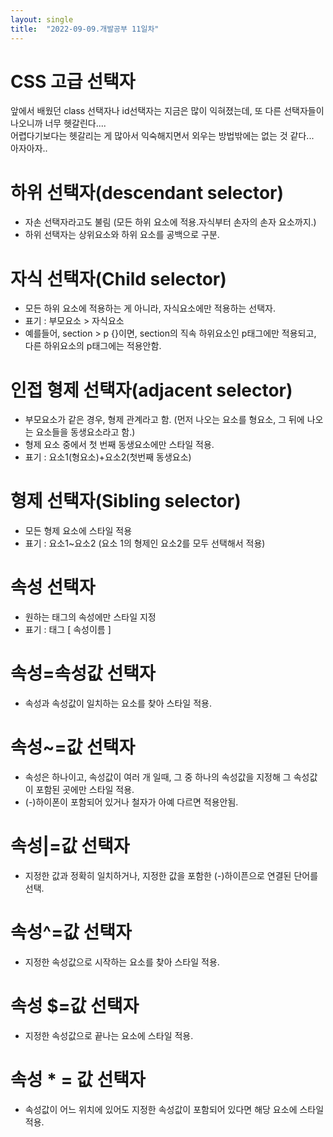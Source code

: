 ```yaml
---
layout: single
title:  "2022-09-09.개발공부 11일차"
---
```

# CSS 고급 선택자
앞에서 배웠던 class 선택자나 id선택자는 지금은 많이 익혀졌는데, 또 다른 선택자들이 나오니까 너무 헷갈린다....<br>
어렵다기보다는 헷갈리는 게 많아서 익숙해지면서 외우는 방법밖에는 없는 것 같다...<br>
아자아자..




# 하위 선택자(descendant selector)
  - 자손 선택자라고도 불림
    (모든 하위 요소에 적용.자식부터 손자의 손자 요소까지.)
  - 하위 선택자는 상위요소와 하위 요소를 공백으로 구분.




# 자식 선택자(Child selector)
  - 모든 하위 요소에 적용하는 게 아니라, 자식요소에만 적용하는 선택자.
  - 표기 : 부모요소 > 자식요소
  - 예를들어, section > p {}이면, section의 직속 하위요소인 p태그에만 적용되고, 다른 하위요소의 p태그에는 적용안함.




# 인접 형제 선택자(adjacent selector)
  - 부모요소가 같은 경우, 형제 관계라고 함.
    (먼저 나오는 요소를 형요소, 그 뒤에 나오는 요소들을 동생요소라고 함.)
  - 형제 요소 중에서 첫 번째 동생요소에만 스타일 적용.
  - 표기 : 요소1(형요소)+요소2(첫번째 동생요소)




# 형제 선택자(Sibling selector)
  - 모든 형제 요소에 스타일 적용
  - 표기 : 요소1~요소2
          (요소 1의 형제인 요소2를 모두 선택해서 적용)




# 속성 선택자
  - 원하는 태그의 속성에만 스타일 지정
  - 표기 : 태그 [ 속성이름 ]



# 속성=속성값 선택자
  - 속성과 속성값이 일치하는 요소를 찾아 스타일 적용.




# 속성~=값 선택자
  - 속성은 하나이고, 속성값이 여러 개 일때, 그 중 하나의 속성값을 지정해 그 속성값이 포함된 곳에만 스타일 적용.
  - (-)하이폰이 포함되어 있거나 철자가 아예 다르면 적용안됨.




# 속성|=값 선택자
  - 지정한 값과 정확히 일치하거나, 지정한 값을 포함한 (-)하이픈으로 연결된 단어를 선택.




# 속성^=값 선택자
  - 지정한 속성값으로 시작하는 요소를 찾아 스타일 적용.




# 속성 $=값 선택자
  - 지정한 속성값으로 끝나는 요소에 스타일 적용.




# 속성 * = 값 선택자
  - 속성값이 어느 위치에 있어도 지정한 속성값이 포함되어 있다면 해당 요소에 스타일 적용.
